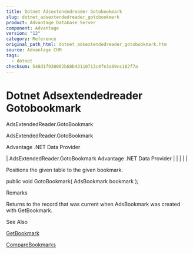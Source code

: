 ```yaml
---
title: Dotnet Adsextendedreader Gotobookmark
slug: dotnet_adsextendedreader_gotobookmark
product: Advantage Database Server
component: Advantage
version: "12"
category: Reference
original_path_html: dotnet_adsextendedreader_gotobookmark.htm
source: Advantage CHM
tags:
  - dotnet
checksum: 548d1f930082b68b43110713c4fe3a89cc182f7a
---
```


# Dotnet Adsextendedreader Gotobookmark

AdsExtendedReader.GotoBookmark

AdsExtendedReader.GotoBookmark

Advantage .NET Data Provider

| AdsExtendedReader.GotoBookmark  Advantage .NET Data Provider |  |  |  |  |

Positions the given table to the given bookmark.

public void GotoBookmark( AdsBookmark bookmark );

Remarks

Returns to the record that was current when AdsBookmark was created with GetBookmark.

See Also

[GetBookmark](dotnet_adsextendedreader_getbookmark.md)

[CompareBookmarks](dotnet_adsextendedreader_comparebookmarks.md)
